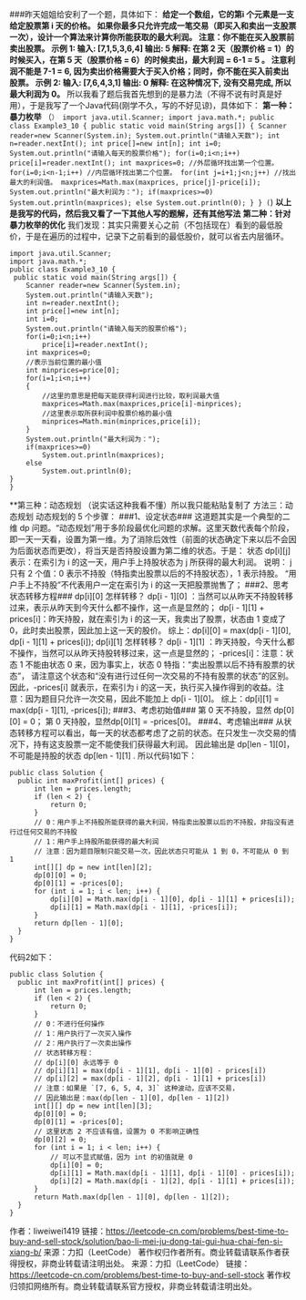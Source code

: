 ###昨天姐姐给安利了一个题，具体如下：
  **给定一个数组，它的第i 个元素是一支给定股票第 i 天的价格。
  如果你最多只允许完成一笔交易（即买入和卖出一支股票一次），设计一个算法来计算你所能获取的最大利润。
  注意：你不能在买入股票前卖出股票。
  示例 1:
  输入: [7,1,5,3,6,4]
  输出: 5
  解释: 在第 2 天（股票价格 = 1）的时候买入，在第 5 天（股票价格 = 6）的时候卖出，最大利润 = 6-1 = 5 。
  注意利润不能是 7-1 = 6, 因为卖出价格需要大于买入价格；同时，你不能在买入前卖出股票。
  示例 2:
  输入: [7,6,4,3,1]
  输出: 0
  解释: 在这种情况下, 没有交易完成, 所以最大利润为 0。**
  所以我看了题后我首先想到的是暴力法（不得不说有时真是好用），于是我写了一个Java代码(刚学不久，写的不好见谅)，具体如下：
  **第一种：暴力枚举**
  （```）
  import java.util.Scanner;
import java.math.*;
public class Example3_10 {
   public static void main(String args[]) {
	  Scanner reader=new Scanner(System.in);
	  System.out.println("请输入天数");
	  int n=reader.nextInt();
	  int price[]=new int[n];
	  int i=0;
	  System.out.println("请输入每天的股票价格");
	  for(i=0;i<n;i++)
		  price[i]=reader.nextInt();
	  int maxprices=0;
    //外层循环找出第一个位置。
	  for(i=0;i<n-1;i++)
      //内层循环找出第二个位置。
		  for(int j=i+1;j<n;j++)
        //找出最大的利润值。
			  maxprices=Math.max(maxprices, price[j]-price[i]);
	  System.out.println("最大利润为：");
	  if(maxprices>=0)
		  System.out.println(maxprices);
	  else
		  System.out.println(0);
}
}
(```)
  **以上是我写的代码，然后我又看了一下其他人写的题解，还有其他写法**
  **第二种：针对暴力枚举的优化**
  我们发现：其实只需要关心之前（不包括现在）看到的最低股价，于是在遍历的过程中，记录下之前看到的最低股价，就可以省去内层循环。
  ```
  import java.util.Scanner;
import java.math.*;
public class Example3_10 {
   public static void main(String args[]) {
	  Scanner reader=new Scanner(System.in);
	  System.out.println("请输入天数");
	  int n=reader.nextInt();
	  int price[]=new int[n];
	  int i=0;
	  System.out.println("请输入每天的股票价格");
	  for(i=0;i<n;i++)
		  price[i]=reader.nextInt();
	  int maxprices=0;
	  //表示当前位置的最小值
	  int minprices=price[0];
	  for(i=1;i<n;i++)
	  {
		  //这里的意思是把每天能获得利润进行比较，取利润最大值
		  maxprices=Math.max(maxprices,price[i]-minprices);
		  //这里表示取所获利润中股票价格的最小值
	      minprices=Math.min(minprices,price[i]);
	  }
	  System.out.println("最大利润为：");
	  if(maxprices>=0)
		  System.out.println(maxprices);
	  else
		  System.out.println(0);
}
}
```
  **第三种：动态规划
  （说实话这种我看不懂）所以我只能粘贴复制了
  方法三：动态规划
  动态规划的 5 个步骤：
  ###1、设定状态###
  这道题其实是一个典型的二维 dp 问题。“动态规划”用于多阶段最优化问题的求解。这里天数代表每个阶段，即一天一天看，设置为第一维。为了消除后效性（前面的状态确定下来以后不会因为后面状态而更改），将当天是否持股设置为第二维的状态。于是：
  状态 dp[i][j] 表示：在索引为 i 的这一天，用户手上持股状态为 j 所获得的最大利润。
  说明：
  j 只有 2 个值：0 表示不持股（特指卖出股票以后的不持股状态），1 表示持股。
  “用户手上不持股”不代表用户一定在索引为 i 的这一天把股票抛售了；
  ###2、思考状态转移方程###
  dp[i][0] 怎样转移？
  dp[i - 1][0] ：当然可以从昨天不持股转移过来，表示从昨天到今天什么都不操作，这一点是显然的；
  dp[i - 1][1] + prices[i]：昨天持股，就在索引为 i 的这一天，我卖出了股票，状态由 1 变成了 0，此时卖出股票，因此加上这一天的股价。
  综上：dp[i][0] = max(dp[i - 1][0], dp[i - 1][1] + prices[i]);
  dp[i][1] 怎样转移？
  dp[i - 1][1] ：昨天持股，今天什么都不操作，当然可以从昨天持股转移过来，这一点是显然的；
  -prices[i]：注意：状态 1 不能由状态 0 来，因为事实上，状态 0 特指：“卖出股票以后不持有股票的状态”，
  请注意这个状态和“没有进行过任何一次交易的不持有股票的状态”的区别。
  因此，-prices[i] 就表示，在索引为 i 的这一天，执行买入操作得到的收益。注意：因为题目只允许一次交易，因此不能加上 dp[i - 1][0]。
  综上：dp[i][1] = max(dp[i - 1][1], -prices[i]);
  ###3、考虑初始值###
  第 0 天不持股，显然 dp[0][0] = 0；
  第 0 天持股，显然dp[0][1] = -prices[0]。
  ###4、考虑输出###
  从状态转移方程可以看出，每一天的状态都考虑了之前的状态。在只发生一次交易的情况下，持有这支股票一定不能使我们获得最大利润。
  因此输出是 dp[len - 1][0]，不可能是持股的状态 dp[len - 1][1] .
  所以代码1如下：
  ```
  public class Solution {
    public int maxProfit(int[] prices) {
        int len = prices.length;
        if (len < 2) {
            return 0;
        }
        // 0：用户手上不持股所能获得的最大利润，特指卖出股票以后的不持股，非指没有进行过任何交易的不持股
        // 1：用户手上持股所能获得的最大利润
        // 注意：因为题目限制只能交易一次，因此状态只可能从 1 到 0，不可能从 0 到 1
        int[][] dp = new int[len][2];
        dp[0][0] = 0;
        dp[0][1] = -prices[0];
        for (int i = 1; i < len; i++) {
            dp[i][0] = Math.max(dp[i - 1][0], dp[i - 1][1] + prices[i]);
            dp[i][1] = Math.max(dp[i - 1][1], -prices[i]);
        }
        return dp[len - 1][0];
    }
}
```
  代码2如下：
  ```
  public class Solution {
    public int maxProfit(int[] prices) {
        int len = prices.length;
        if (len < 2) {
            return 0;
        }
        // 0：不进行任何操作
        // 1：用户执行了一次买入操作
        // 2：用户执行了一次卖出操作
        // 状态转移方程：
        // dp[i][0] 永远等于 0
        // dp[i][1] = max(dp[i - 1][1], dp[i - 1][0] - prices[i])
        // dp[i][2] = max(dp[i - 1][2], dp[i - 1][1] + prices[i])
        // 注意：如果是 `[7, 6, 5, 4, 3]` 这种波动，应该不交易，
        // 因此输出是：max(dp[len - 1][0], dp[len - 1][2])
        int[][] dp = new int[len][3];
        dp[0][0] = 0;
        dp[0][1] = -prices[0];
        // 这里状态 2 不应该有值，设置为 0 不影响正确性
        dp[0][2] = 0;
        for (int i = 1; i < len; i++) {
            // 可以不显式赋值，因为 int 的初值就是 0
            dp[i][0] = 0;
            dp[i][1] = Math.max(dp[i - 1][1], dp[i - 1][0] - prices[i]);
            dp[i][2] = Math.max(dp[i - 1][2], dp[i - 1][1] + prices[i]);
        }
        return Math.max(dp[len - 1][0], dp[len - 1][2]);
    }
}
```
  作者：liweiwei1419
  链接：https://leetcode-cn.com/problems/best-time-to-buy-and-sell-stock/solution/bao-li-mei-ju-dong-tai-gui-hua-chai-fen-si-xiang-b/
  来源：力扣（LeetCode）
  著作权归作者所有。商业转载请联系作者获得授权，非商业转载请注明出处。
  来源：力扣（LeetCode）
  链接：https://leetcode-cn.com/problems/best-time-to-buy-and-sell-stock
  著作权归领扣网络所有。商业转载请联系官方授权，非商业转载请注明出处。
